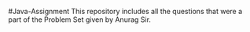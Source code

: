 #Java-Assignment
This repository includes all the questions that were a part of the Problem Set given by Anurag Sir.
